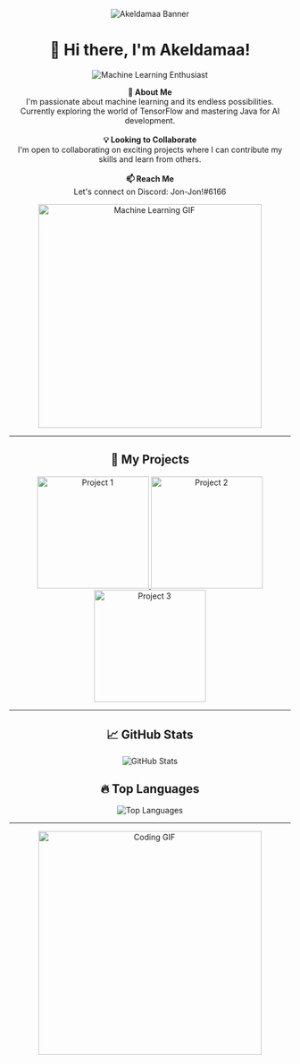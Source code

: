 <p align="center">
  <img src="https://your-image-url.com/your-image.png" alt="Akeldamaa Banner">
</p>

<h1 align="center">👋 Hi there, I'm Akeldamaa!</h1>

<p align="center">
  <img src="https://img.shields.io/badge/Machine%20Learning-Enthusiast-orange" alt="Machine Learning Enthusiast">
</p>

<p align="center">
  <b>👀 About Me</b><br>
  I'm passionate about machine learning and its endless possibilities. Currently exploring the world of TensorFlow and mastering Java for AI development.
  <br><br>
  <b>💡 Looking to Collaborate</b><br>
  I'm open to collaborating on exciting projects where I can contribute my skills and learn from others.
  <br><br>
  <b>📫 Reach Me</b><br>
  Let's connect on Discord: Jon-Jon!#6166
</p>

<p align="center">
  <img src="https://github.com/Akeldamaa/Akeldamaa/raw/main/assets/machine_learning.gif" alt="Machine Learning GIF" width="400px">
</p>

---

<h2 align="center">🚀 My Projects</h2>

<p align="center">
  <a href="https://github.com/Akeldamaa/project1">
    <img src="https://your-image-url.com/project1.png" alt="Project 1" width="200px">
  </a>
  <a href="https://github.com/Akeldamaa/project2">
    <img src="https://your-image-url.com/project2.png" alt="Project 2" width="200px">
  </a>
  <a href="https://github.com/Akeldamaa/project3">
    <img src="https://your-image-url.com/project3.png" alt="Project 3" width="200px">
  </a>
</p>

---

<h2 align="center">📈 GitHub Stats</h2>

<p align="center">
  <img src="https://github-readme-stats.vercel.app/api?username=Akeldamaa&show_icons=true&theme=radical" alt="GitHub Stats">
</p>

<h2 align="center">🔥 Top Languages</h2>

<p align="center">
  <img src="https://github-readme-stats.vercel.app/api/top-langs/?username=Akeldamaa&layout=compact&theme=radical" alt="Top Languages">
</p>

---

<p align="center">
  <img src="https://github.com/Akeldamaa/Akeldamaa/raw/main/assets/coding.gif" alt="Coding GIF" width="400px">
</p>
